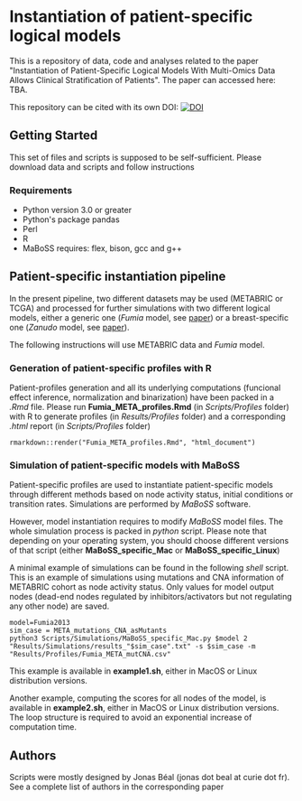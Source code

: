 # Instantiation of patient-specific logical models

This is a repository of data, code and analyses related to the paper "Instantiation of Patient-Specific Logical Models With Multi-Omics Data Allows Clinical Stratification of Patients". 
The paper can accessed here: TBA.

This repository can be cited with its own DOI: [![DOI](https://zenodo.org/badge/DOI/10.5281/zenodo.1186270.svg)](https://doi.org/10.5281/zenodo.1186270)

## Getting Started

This set of files and scripts is supposed to be self-sufficient. Please download data and scripts and follow instructions

### Requirements
- Python version 3.0 or greater
- Python's package pandas
- Perl
- R
- MaBoSS requires: flex, bison, gcc and g++

## Patient-specific instantiation pipeline

In the present pipeline, two different datasets may be used (METABRIC or TCGA) and processed for further simulations with two different logical models, either a generic one (*Fumia* model, see [paper](http://journals.plos.org/plosone/article?id=10.1371/journal.pone.0069008)) or a breast-specific one (*Zanudo* model, see [paper](https://cancerconvergence.springeropen.com/articles/10.1186/s41236-017-0007-6)).

The following instructions will use METABRIC data and *Fumia* model.


### Generation of patient-specific profiles with R

Patient-profiles generation and all its underlying computations (funcional effect inference, normalization and binarization) have been packed in a *.Rmd* file. Please run **Fumia_META_profiles.Rmd** (in *Scripts/Profiles* folder) with R to generate profiles (in *Results/Profiles* folder) and a corresponding *.html* report (in *Scripts/Profiles* folder)

```
rmarkdown::render("Fumia_META_profiles.Rmd", "html_document")
```

### Simulation of patient-specific models with MaBoSS

Patient-specific profiles are used to instantiate patient-specific models through different methods based on node activity status, initial conditions or transition rates. Simulations are performed by *MaBoSS* software.

However, model instantiation requires to modify *MaBoSS* model files. The whole simulation process is packed in *python* script. Please note that depending on your operating system, you should choose different versions of that script (either **MaBoSS_specific_Mac** or **MaBoSS_specific_Linux**)

A minimal example of simulations can be found in the following *shell* script. This is an example of simulations using mutations and CNA information of METABRIC cohort as node activity status. Only values for model output nodes (dead-end nodes regulated by inhibitors/activators but not regulating any other node) are saved.

```
model=Fumia2013 
sim_case = META_mutations_CNA_asMutants
python3 Scripts/Simulations/MaBoSS_specific_Mac.py $model 2 "Results/Simulations/results_"$sim_case".txt" -s $sim_case -m "Results/Profiles/Fumia_META_mutCNA.csv"
```

This example is available in **example1.sh**, either in MacOS or Linux distribution versions.

Another example, computing the scores for all nodes of the model, is available in **example2.sh**, either in MacOS or Linux distribution versions. The loop structure is required to avoid an exponential increase of computation time.

## Authors

Scripts were mostly designed by Jonas Béal (jonas dot beal at curie dot fr).
See a complete list of authors in the corresponding paper



